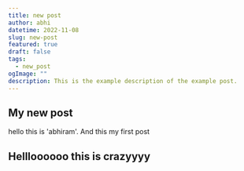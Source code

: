 ```yaml
---
title: new post
author: abhi
datetime: 2022-11-08
slug: new-post
featured: true
draft: false
tags:
  - new_post
ogImage: ""
description: This is the example description of the example post.
---
```


## My new post

hello this is 'abhiram'. And this my first post

## Hellloooooo this is crazyyyy
